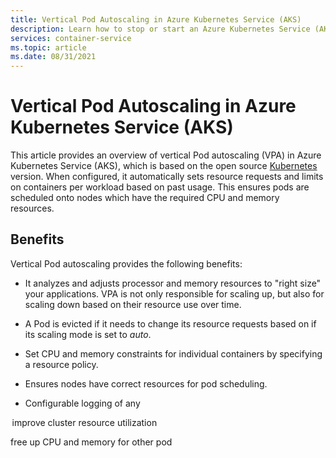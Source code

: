 ```yaml
---
title: Vertical Pod Autoscaling in Azure Kubernetes Service (AKS)
description: Learn how to stop or start an Azure Kubernetes Service (AKS) cluster.
services: container-service
ms.topic: article
ms.date: 08/31/2021
---
```


# Vertical Pod Autoscaling in Azure Kubernetes Service (AKS)

This article provides an overview of vertical Pod autoscaling (VPA) in Azure Kubernetes Service (AKS), which is based on the open source [Kubernetes](https://github.com/kubernetes/autoscaler/tree/master/vertical-pod-autoscaler) version. When configured, it automatically sets resource requests and limits on containers per workload based on past usage. This ensures pods are scheduled onto nodes which have the required CPU and memory resources.  

## Benefits

Vertical Pod autoscaling provides the following benefits:

* It analyzes and adjusts processor and memory resources to "right size" your applications. VPA is not only responsible for scaling up, but also for scaling down based on their resource use  over time.

* A Pod is evicted if it needs to change its resource requests based on if its scaling mode is set to *auto*.  

* Set CPU and memory constraints for individual containers by specifying a resource policy. 

* Ensures nodes have correct resources for pod scheduling.

* Configurable logging of any 

 improve cluster resource utilization  

 free up CPU and memory for other pod